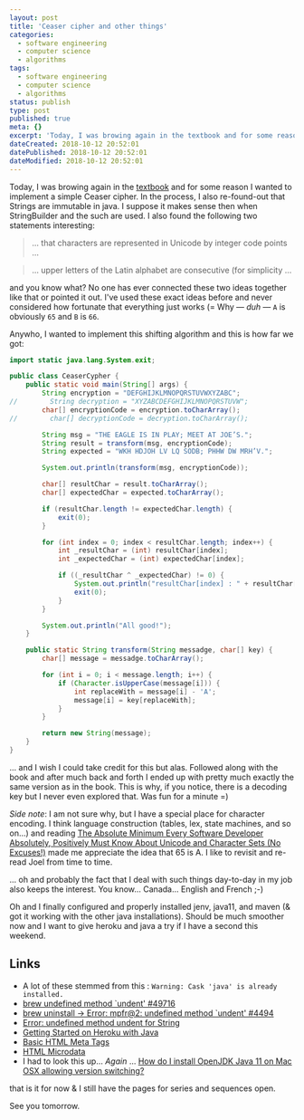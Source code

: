 ```yaml
---
layout: post
title: 'Ceaser cipher and other things'
categories:
  - software engineering
  - computer science
  - algorithms
tags:
  - software engineering
  - computer science
  - algorithms
status: publish
type: post
published: true
meta: {}
excerpt: 'Today, I was browing again in the textbook and for some reason I wanted to implement a simple Ceaser cipher.'
dateCreated: 2018-10-12 20:52:01
datePublished: 2018-10-12 20:52:01
dateModified: 2018-10-12 20:52:01
---
```


Today, I was browing again in the [textbook] and for some reason I wanted to implement a simple Ceaser cipher. In the process, I also re-found-out that Strings are immutable in java. I suppose it makes sense then when StringBuilder and the such are used. I also found the following two statements interesting:

> ... that characters are represented in Unicode by integer code points ...

> ... upper letters of the Latin alphabet are consecutive (for simplicity ...

and you know what? No one has ever connected these two ideas together like that or pointed it out. I've used these exact ideas before and never considered how fortunate that everything just works (= Why &mdash; _duh_ &mdash; `A` is obviously `65` and `B` is `66`.

Anywho, I wanted to implement this shifting algorithm and this is how far we got:

```java
import static java.lang.System.exit;

public class CeaserCypher {
    public static void main(String[] args) {
        String encryption = "DEFGHIJKLMNOPQRSTUVWXYZABC";
//        String decryption = "XYZABCDEFGHIJKLMNOPQRSTUVW";
        char[] encryptionCode = encryption.toCharArray();
//        char[] decryptionCode = decryption.toCharArray();

        String msg = "THE EAGLE IS IN PLAY; MEET AT JOE’S.";
        String result = transform(msg, encryptionCode);
        String expected = "WKH HDJOH LV LQ SODB; PHHW DW MRH’V.";

        System.out.println(transform(msg, encryptionCode));

        char[] resultChar = result.toCharArray();
        char[] expectedChar = expected.toCharArray();

        if (resultChar.length != expectedChar.length) {
            exit(0);
        }

        for (int index = 0; index < resultChar.length; index++) {
            int _resultChar = (int) resultChar[index];
            int _expectedChar = (int) expectedChar[index];

            if ((_resultChar ^ _expectedChar) != 0) {
                System.out.println("resultChar[index] : " + resultChar[index] + "\t should be : " + expectedChar[index]);
                exit(0);
            }
        }

        System.out.println("All good!");
    }

    public static String transform(String messadge, char[] key) {
        char[] message = messadge.toCharArray();

        for (int i = 0; i < message.length; i++) {
            if (Character.isUpperCase(message[i])) {
                int replaceWith = message[i] - 'A';
                message[i] = key[replaceWith];
            }
        }

        return new String(message);
    }
}
```

... and I wish I could take credit for this but alas. Followed along with the book and after much back and forth I ended up with pretty much exactly the same version as in the book. This is why, if you notice, there is a decoding key but I never even explored that. Was fun for a minute =)

_Side note_: I am not sure why, but I have a special place for character encoding. I think language construction (tables, lex, state machines, and so on...) and reading [The Absolute Minimum Every Software Developer Absolutely, Positively Must Know About Unicode and Character Sets (No Excuses!)] made me appreciate the idea that 65 is A. I like to revisit and re-read Joel from time to time.

  ... oh and probably the fact that I deal with such things day-to-day in my job also keeps the interest. You know... Canada... English and French ;-)

Oh and I finally configured and properly installed jenv, java11, and maven (& got it working with the other java installations). Should be much smoother now and I want to give heroku and java a try if I have a second this weekend.

## Links

  - A lot of these stemmed from this : `Warning: Cask 'java' is already installed.`
  - [brew undefined method `undent' #49716](https://github.com/Homebrew/homebrew-cask/issues/49716)
  - [ brew uninstall -> Error: mpfr@2: undefined method `undent' #4494 ](https://github.com/Homebrew/brew/issues/4494)
  - [Error: undefined method undent for String](https://github.com/Homebrew/homebrew-cask/issues/49716#issuecomment-410842187)
  - [Getting Started on Heroku with Java](https://devcenter.heroku.com/articles/getting-started-with-java#prepare-the-app)
  - [Basic HTML Meta Tags](https://gist.github.com/lancejpollard/1978404#basic-html-meta-tags)
  - [HTML Microdata](https://www.w3.org/TR/microdata/)
  - I had to look this up... _Again_ ... [How do I install OpenJDK Java 11 on Mac OSX allowing version switching?](https://stackoverflow.com/a/52524114)

that is it for now & I still have the pages for series and sequences open.

See you tomorrow.

[textbook]: https://www.amazon.ca/Data-Structures-Algorithms-Michael-Goodrich/dp/1118771338/
[The Absolute Minimum Every Software Developer Absolutely, Positively Must Know About Unicode and Character Sets (No Excuses!)]: https://www.joelonsoftware.com/2003/10/08/the-absolute-minimum-every-software-developer-absolutely-positively-must-know-about-unicode-and-character-sets-no-excuses/
